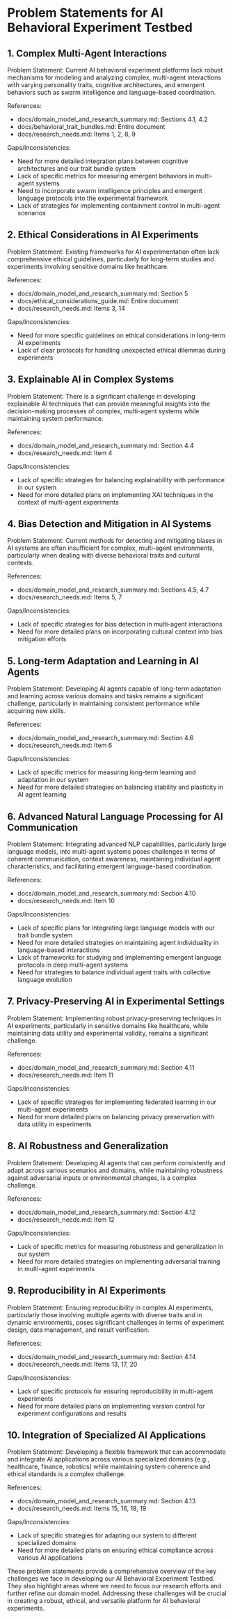 # Problem Statements for AI Behavioral Experiment Testbed

## 1. Complex Multi-Agent Interactions

Problem Statement: Current AI behavioral experiment platforms lack robust mechanisms for modeling and analyzing complex, multi-agent interactions with varying personality traits, cognitive architectures, and emergent behaviors such as swarm intelligence and language-based coordination.

References:
- docs/domain_model_and_research_summary.md: Sections 4.1, 4.2
- docs/behavioral_trait_bundles.md: Entire document
- docs/research_needs.md: Items 1, 2, 8, 9

Gaps/Inconsistencies:
- Need for more detailed integration plans between cognitive architectures and our trait bundle system
- Lack of specific metrics for measuring emergent behaviors in multi-agent systems
- Need to incorporate swarm intelligence principles and emergent language protocols into the experimental framework
- Lack of strategies for implementing containment control in multi-agent scenarios

## 2. Ethical Considerations in AI Experiments

Problem Statement: Existing frameworks for AI experimentation often lack comprehensive ethical guidelines, particularly for long-term studies and experiments involving sensitive domains like healthcare.

References:
- docs/domain_model_and_research_summary.md: Section 5
- docs/ethical_considerations_guide.md: Entire document
- docs/research_needs.md: Items 3, 14

Gaps/Inconsistencies:
- Need for more specific guidelines on ethical considerations in long-term AI experiments
- Lack of clear protocols for handling unexpected ethical dilemmas during experiments

## 3. Explainable AI in Complex Systems

Problem Statement: There is a significant challenge in developing explainable AI techniques that can provide meaningful insights into the decision-making processes of complex, multi-agent systems while maintaining system performance.

References:
- docs/domain_model_and_research_summary.md: Section 4.4
- docs/research_needs.md: Item 4

Gaps/Inconsistencies:
- Lack of specific strategies for balancing explainability with performance in our system
- Need for more detailed plans on implementing XAI techniques in the context of multi-agent experiments

## 4. Bias Detection and Mitigation in AI Systems

Problem Statement: Current methods for detecting and mitigating biases in AI systems are often insufficient for complex, multi-agent environments, particularly when dealing with diverse behavioral traits and cultural contexts.

References:
- docs/domain_model_and_research_summary.md: Sections 4.5, 4.7
- docs/research_needs.md: Items 5, 7

Gaps/Inconsistencies:
- Lack of specific strategies for bias detection in multi-agent interactions
- Need for more detailed plans on incorporating cultural context into bias mitigation efforts

## 5. Long-term Adaptation and Learning in AI Agents

Problem Statement: Developing AI agents capable of long-term adaptation and learning across various domains and tasks remains a significant challenge, particularly in maintaining consistent performance while acquiring new skills.

References:
- docs/domain_model_and_research_summary.md: Section 4.6
- docs/research_needs.md: Item 6

Gaps/Inconsistencies:
- Lack of specific metrics for measuring long-term learning and adaptation in our system
- Need for more detailed strategies on balancing stability and plasticity in AI agent learning

## 6. Advanced Natural Language Processing for AI Communication

Problem Statement: Integrating advanced NLP capabilities, particularly large language models, into multi-agent systems poses challenges in terms of coherent communication, context awareness, maintaining individual agent characteristics, and facilitating emergent language-based coordination.

References:
- docs/domain_model_and_research_summary.md: Section 4.10
- docs/research_needs.md: Item 10

Gaps/Inconsistencies:
- Lack of specific plans for integrating large language models with our trait bundle system
- Need for more detailed strategies on maintaining agent individuality in language-based interactions
- Lack of frameworks for studying and implementing emergent language protocols in deep multi-agent systems
- Need for strategies to balance individual agent traits with collective language evolution

## 7. Privacy-Preserving AI in Experimental Settings

Problem Statement: Implementing robust privacy-preserving techniques in AI experiments, particularly in sensitive domains like healthcare, while maintaining data utility and experimental validity, remains a significant challenge.

References:
- docs/domain_model_and_research_summary.md: Section 4.11
- docs/research_needs.md: Item 11

Gaps/Inconsistencies:
- Lack of specific strategies for implementing federated learning in our multi-agent experiments
- Need for more detailed plans on balancing privacy preservation with data utility in experiments

## 8. AI Robustness and Generalization

Problem Statement: Developing AI agents that can perform consistently and adapt across various scenarios and domains, while maintaining robustness against adversarial inputs or environmental changes, is a complex challenge.

References:
- docs/domain_model_and_research_summary.md: Section 4.12
- docs/research_needs.md: Item 12

Gaps/Inconsistencies:
- Lack of specific metrics for measuring robustness and generalization in our system
- Need for more detailed strategies on implementing adversarial training in multi-agent experiments

## 9. Reproducibility in AI Experiments

Problem Statement: Ensuring reproducibility in complex AI experiments, particularly those involving multiple agents with diverse traits and in dynamic environments, poses significant challenges in terms of experiment design, data management, and result verification.

References:
- docs/domain_model_and_research_summary.md: Section 4.14
- docs/research_needs.md: Items 13, 17, 20

Gaps/Inconsistencies:
- Lack of specific protocols for ensuring reproducibility in multi-agent experiments
- Need for more detailed plans on implementing version control for experiment configurations and results

## 10. Integration of Specialized AI Applications

Problem Statement: Developing a flexible framework that can accommodate and integrate AI applications across various specialized domains (e.g., healthcare, finance, robotics) while maintaining system coherence and ethical standards is a complex challenge.

References:
- docs/domain_model_and_research_summary.md: Section 4.13
- docs/research_needs.md: Items 15, 16, 18, 19

Gaps/Inconsistencies:
- Lack of specific strategies for adapting our system to different specialized domains
- Need for more detailed plans on ensuring ethical compliance across various AI applications

These problem statements provide a comprehensive overview of the key challenges we face in developing our AI Behavioral Experiment Testbed. They also highlight areas where we need to focus our research efforts and further refine our domain model. Addressing these challenges will be crucial in creating a robust, ethical, and versatile platform for AI behavioral experiments.
